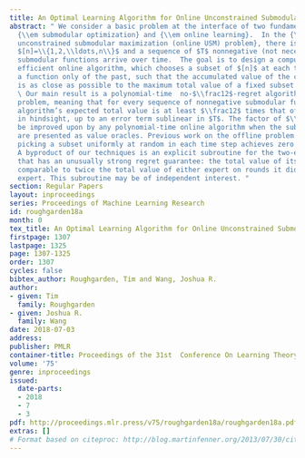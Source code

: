 ```yaml
---
title: An Optimal Learning Algorithm for Online Unconstrained Submodular Maximization
abstract: " We consider a basic problem at the interface of two fundamental fields:
  {\\em submodular optimization} and {\\em online learning}.  In the {\\em online
  unconstrained submodular maximization (online USM) problem}, there is a universe
  $[n]=\\{1,2,\\ldots,n\\}$ and a sequence of $T$ nonnegative (not necessarily monotone)
  submodular functions arrive over time.  The goal is to design a computationally
  efficient online algorithm, which chooses a subset of $[n]$ at each time step as
  a function only of the past, such that the accumulated value of the chosen subsets
  is as close as possible to the maximum total value of a fixed subset in hindsight.
  \ Our main result is a polynomial-time  no-$\\frac12$-regret algorithm for this
  problem, meaning that for every sequence of nonnegative submodular functions, the
  algorithm’s expected total value is at least $\\frac12$ times that of the best subset
  in hindsight, up to an error term sublinear in $T$. The factor of $\\tfrac 12$ cannot
  be improved upon by any polynomial-time online algorithm when the submodular functions
  are presented as value oracles. Previous work on the offline problem implies that
  picking a subset uniformly at random in each time step achieves zero $\\frac14$-regret.
  A byproduct of our techniques is an explicit subroutine for the two-experts problem
  that has an unusually strong regret guarantee: the total value of its choices is
  comparable to twice the total value of either expert on rounds it did not pick that
  expert. This subroutine may be of independent interest. "
section: Regular Papers
layout: inproceedings
series: Proceedings of Machine Learning Research
id: roughgarden18a
month: 0
tex_title: An Optimal Learning Algorithm for Online Unconstrained Submodular Maximization
firstpage: 1307
lastpage: 1325
page: 1307-1325
order: 1307
cycles: false
bibtex_author: Roughgarden, Tim and Wang, Joshua R.
author:
- given: Tim
  family: Roughgarden
- given: Joshua R.
  family: Wang
date: 2018-07-03
address: 
publisher: PMLR
container-title: Proceedings of the 31st  Conference On Learning Theory
volume: '75'
genre: inproceedings
issued:
  date-parts:
  - 2018
  - 7
  - 3
pdf: http://proceedings.mlr.press/v75/roughgarden18a/roughgarden18a.pdf
extras: []
# Format based on citeproc: http://blog.martinfenner.org/2013/07/30/citeproc-yaml-for-bibliographies/
---
```

